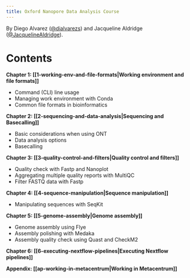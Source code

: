 ```yaml
---
title: Oxford Nanopore Data Analysis Course
---
```

By Diego Alvarez ([@dialvarezs](https://github.com/dialvarezs)) and Jacqueline Aldridge ([@JacquelineAldridge](https://github.com/JacquelineAldridge)).
# Contents

**Chapter 1: [[1-working-env-and-file-formats|Working environment and file formats]]**
- Command (CLI) line usage
- Managing work environment with Conda
- Common file formats in bioinformatics

**Chapter 2: [[2-sequencing-and-data-analysis|Sequencing and Basecalling]]**
- Basic considerations when using ONT
- Data analysis options
- Basecalling

**Chapter 3: [[3-quality-control-and-filters|Quality control and filters]]**
- Quality check with Fastp and Nanoplot
- Aggregating multiple quality reports with MultiQC
- Filter FASTQ data with Fastp

**Chapter 4: [[4-sequence-manipulation|Sequence manipulation]]**
- Manipulating sequences with SeqKit

**Chapter 5: [[5-genome-assembly|Genome assembly]]**
- Genome assembly using Flye
- Assembly polishing with Medaka
- Assembly quality check using Quast and CheckM2

**Chapter 6: [[6-executing-nextflow-pipelines|Executing Nextflow pipelines]]**

**Appendix: [[ap-working-in-metacentrum|Working in Metacentrum]]**